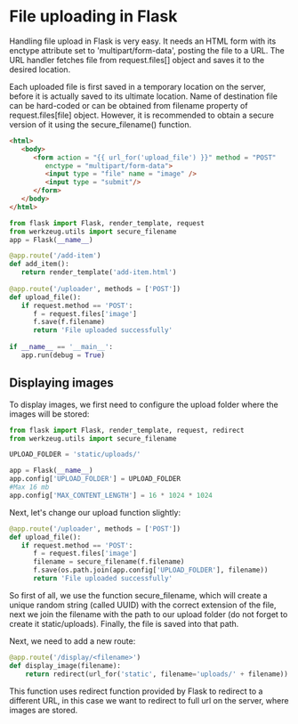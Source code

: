 # File uploading in Flask
Handling file upload in Flask is very easy. It needs an HTML form with its enctype attribute set to 'multipart/form-data', posting the file to a URL. The URL handler fetches file from request.files[] object and saves it to the desired location.

Each uploaded file is first saved in a temporary location on the server, before it is actually saved to its ultimate location. Name of destination file can be hard-coded or can be obtained from filename property of request.files[file] object. However, it is recommended to obtain a secure version of it using the secure_filename() function.

```html
<html>
   <body>
      <form action = "{{ url_for('upload_file') }}" method = "POST" 
         enctype = "multipart/form-data">
         <input type = "file" name = "image" />
         <input type = "submit"/>
      </form>
   </body>
</html>
```

```python
from flask import Flask, render_template, request
from werkzeug.utils import secure_filename
app = Flask(__name__)

@app.route('/add-item')
def add_item():
   return render_template('add-item.html')
	
@app.route('/uploader', methods = ['POST'])
def upload_file():
   if request.method == 'POST':
      f = request.files['image']
      f.save(f.filename)
      return 'File uploaded successfully'
		
if __name__ == '__main__':
   app.run(debug = True)
```

## Displaying images
To display images, we first need to configure the upload folder where the images will be stored:

```python
from flask import Flask, render_template, request, redirect
from werkzeug.utils import secure_filename

UPLOAD_FOLDER = 'static/uploads/'

app = Flask(__name__)
app.config['UPLOAD_FOLDER'] = UPLOAD_FOLDER
#Max 16 mb
app.config['MAX_CONTENT_LENGTH'] = 16 * 1024 * 1024
```

Next, let's change our upload function slightly:

```python
@app.route('/uploader', methods = ['POST'])
def upload_file():
   if request.method == 'POST':
      f = request.files['image']
      filename = secure_filename(f.filename)
      f.save(os.path.join(app.config['UPLOAD_FOLDER'], filename))
      return 'File uploaded successfully'
```
So first of all, we use the function secure_filename, which will create a unique random string (called UUID) with the correct extension of the file, next we join the filename with the path to our upload folder (do not forget to create it static/uploads). Finally, the file is saved into that path.

Next, we need to add a new route:

```python
@app.route('/display/<filename>')
def display_image(filename):
	return redirect(url_for('static', filename='uploads/' + filename))
```

This function uses redirect function provided by Flask to redirect to a different URL, in this case we want to redirect to full url on the server, where images are stored.